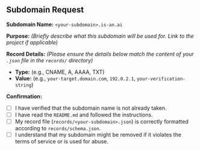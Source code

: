 <!--
Thank you for contributing to is-an.ai!

Please ensure your record file adheres to the schema defined in `records/schema.json`.
-->

## Subdomain Request

**Subdomain Name:** `<your-subdomain>.is-an.ai`

**Purpose:**
_(Briefly describe what this subdomain will be used for. Link to the project if applicable)_

**Record Details:**
_(Please ensure the details below match the content of your `.json` file in the `records/` directory)_

- **Type:** (e.g., CNAME, A, AAAA, TXT)
- **Value:** (e.g., `your-target.domain.com`, `192.0.2.1`, `your-verification-string`)

**Confirmation:**

- [ ] I have verified that the subdomain name is not already taken.
- [ ] I have read the `README.md` and followed the instructions.
- [ ] My record file (`records/<your-subdomain>.json`) is correctly formatted according to `records/schema.json`.
- [ ] I understand that my subdomain might be removed if it violates the terms of service or is used for abuse.
